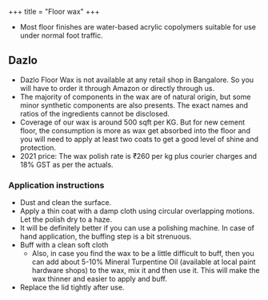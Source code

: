 +++
title = "Floor wax"
+++

- Most floor finishes are water-based acrylic copolymers suitable for use under normal foot traffic.

## Dazlo
- Dazlo Floor Wax is not available at any retail shop in Bangalore. So you will have to order it through Amazon or directly through us. 
- The majority of components in the wax are of natural origin, but some minor synthetic components are also presents. The exact names and ratios of the ingredients cannot be disclosed.
- Coverage of our wax is around 500 sqft per KG. But for new cement floor, the consumption is more as wax get absorbed into the floor and you will need to apply at least two coats to get a good level of shine and protection.
- 2021 price: The wax polish rate is ₹260 per kg plus courier charges and 18% GST as per the actuals.

### Application instructions
- Dust and clean the surface.
- Apply a thin coat with a damp cloth using circular overlapping motions. Let the polish dry to a haze.
- It will be definitely better if you can use a polishing machine. In case of hand application, the buffing step is a bit strenuous.
- Buff with a clean soft cloth
  - Also, in case you find the wax to be a little difficult to buff, then you can add about 5-10% Mineral Turpentine Oil (available at local paint hardware shops) to the wax, mix it and then use it. This will make the wax thinner and easier to apply and buff.
- Replace the lid tightly after use.

